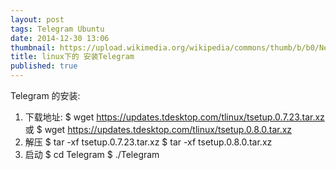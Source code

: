 ```yaml
---
layout: post
tags: Telegram Ubuntu
date: 2014-12-30 13:06
thumbnail: https://upload.wikimedia.org/wikipedia/commons/thumb/b/b0/NewTux.svg/150px-NewTux.svg.png
title: linux下的 安装Telegram
published: true
---
```

Telegram 的安装:
1.  下载地址:
   $ wget https://updates.tdesktop.com/tlinux/tsetup.0.7.23.tar.xz
   或
   $ wget https://updates.tdesktop.com/tlinux/tsetup.0.8.0.tar.xz
2.   解压
   $ tar -xf tsetup.0.7.23.tar.xz
   $ tar -xf tsetup.0.8.0.tar.xz
3.   启动
   $ cd Telegram
   $ ./Telegram

